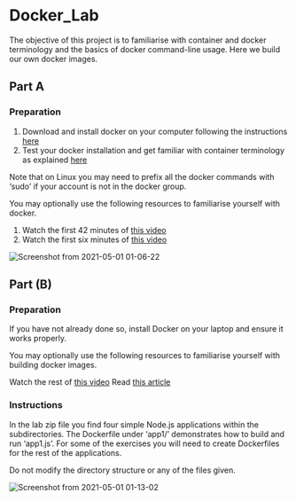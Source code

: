 # Docker_Lab
The objective of this project is to familiarise with container and docker terminology and the basics of docker command-line usage. Here we build our own docker images.

## Part A

### Preparation

1. Download and install docker on your computer following the instructions [here](https://docs.docker.com/install/)
2. Test your docker installation and get familiar with container terminology as explained [here](https://docs.docker.com/get-started/)  

Note that on Linux you may need to prefix all the docker commands with ‘sudo’ if your account is not in the docker group.

You may optionally use the following resources to familiarise yourself with docker.

1. Watch the first 42 minutes of [this video](https://www.youtube.com/watch?v=fqMOX6JJhGo)
2. Watch the first six minutes of [this video](https://www.youtube.com/watch?v=pEYjB5OIfqk)

![Screenshot from 2021-05-01 01-06-22](https://user-images.githubusercontent.com/59219626/116746068-a4c1ca00-aa19-11eb-8e6e-be97b3afa099.png)

## Part (B)

### Preparation

If you have not already done so, install Docker on your laptop and ensure it works properly.

You may optionally use the following resources to familiarise yourself with building docker images.

Watch the rest of [this video](https://youtu.be/fqMOX6JJhGo?t=2650)
Read [this article](https://stackify.com/docker-build-a-beginners-guide-to-building-docker-images/)

### Instructions
In the lab zip file you find four simple Node.js applications within the subdirectories. The Dockerfile under ‘app1/’ demonstrates how to build and run ‘app1.js’.  For some of the exercises you will need to create Dockerfiles for the rest of the applications.  
  
Do not modify the directory structure or any of the files given.

![Screenshot from 2021-05-01 01-13-02](https://user-images.githubusercontent.com/59219626/116746647-7690ba00-aa1a-11eb-8f7c-a0cc0f1c5d6b.png)
